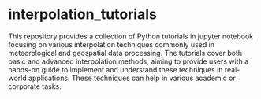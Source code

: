 # interpolation_tutorials
This repository provides a collection of Python tutorials in jupyter notebook focusing on various interpolation techniques commonly used in meteorological and geospatial data processing. The tutorials cover both basic and advanced interpolation methods, aiming to provide users with a hands-on guide to implement and understand these techniques in real-world applications. These techniques can help in various academic or corporate tasks.
